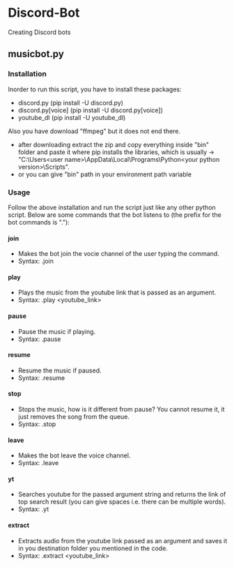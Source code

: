 # Discord-Bot
Creating Discord bots

## musicbot.py

### Installation
Inorder to run this script, you have to install these packages:
- discord.py (pip install -U discord.py)
- discord.py[voice] (pip install -U discord.py[voice])
- youtube_dl (pip install -U youtube_dl)

Also you have download "ffmpeg" but it does not end there.
- after downloading extract the zip and copy everything inside "bin" folder and paste it where pip installs the libraries, which is usually -> "C:\Users\<user name>\AppData\Local\Programs\Python\<your python version>\Scripts".
- or you can give "bin" path in your environment path variable


### Usage
Follow the above installation and run the script just like any other python script.
Below are some commands that the bot listens to (the prefix for the bot commands is "."):
#### join
- Makes the bot join the vocie channel of the user typing the command.
 - Syntax: .join
#### play
- Plays the music from the youtube link that is passed as an argument.
 - Syntax: .play <youtube_link>
#### pause
- Pause the music if playing.
 - Syntax: .pause
#### resume
- Resume the music if paused.
 - Syntax: .resume
#### stop
- Stops the music, how is it different from pause? You cannot resume it, it just removes the song from the queue.
 - Syntax: .stop
#### leave
- Makes the bot leave the voice channel.
 - Syntax: .leave
#### yt
- Searches youtube for the passed argument string and returns the link of top search result (you can give spaces i.e. there can be multiple words).
 - Syntax: .yt <your search string>
#### extract
- Extracts audio from the youtube link passed as an argument and saves it in you destination folder you mentioned in the code.
 - Syntax: .extract <youtube_link>
